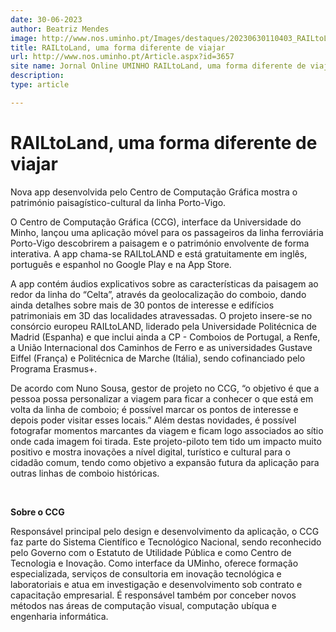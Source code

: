 ```yaml
---
date: 30-06-2023
author: Beatriz Mendes
image: http://www.nos.uminho.pt/Images/destaques/20230630110403_RAILtoLANDYT.jpg
title: RAILtoLand, uma forma diferente de viajar
url: http://www.nos.uminho.pt/Article.aspx?id=3657
site name: Jornal Online UMINHO RAILtoLand, uma forma diferente de viajar
description: 
type: article

---
```

# RAILtoLand, uma forma diferente de viajar


  

Nova app desenvolvida pelo Centro de Computação Gráfica mostra o património paisagístico-cultural da linha Porto-Vigo.

O Centro de Computação Gráfica (CCG), interface da Universidade do Minho, lançou uma aplicação móvel para os passageiros da linha ferroviária Porto-Vigo descobrirem a paisagem e o património envolvente de forma interativa. A app chama-se RAILtoLAND e está gratuitamente em inglês, português e espanhol no Google Play e na App Store.

A app contém áudios explicativos sobre as características da paisagem ao redor da linha do “Celta”, através da geolocalização do comboio, dando ainda detalhes sobre mais de 30 pontos de interesse e edifícios patrimoniais em 3D das localidades atravessadas. O projeto insere-se no consórcio europeu RAILtoLAND, liderado pela Universidade Politécnica de Madrid (Espanha) e que inclui ainda a CP - Comboios de Portugal, a Renfe, a União Internacional dos Caminhos de Ferro e as universidades Gustave Eiffel (França) e Politécnica de Marche (Itália), sendo cofinanciado pelo Programa Erasmus+.

De acordo com Nuno Sousa, gestor de projeto no CCG, “o objetivo é que a pessoa possa personalizar a viagem para ficar a conhecer o que está em volta da linha de comboio; é possível marcar os pontos de interesse e depois poder visitar esses locais.” Além destas novidades, é possível fotografar momentos marcantes da viagem e ficam logo associados ao sítio onde cada imagem foi tirada. Este projeto-piloto tem tido um impacto muito positivo e mostra inovações a nível digital, turístico e cultural para o cidadão comum, tendo como objetivo a expansão futura da aplicação para outras linhas de comboio históricas.

 
 

**Sobre o CCG** 

Responsável principal pelo design e desenvolvimento da aplicação, o CCG faz parte do Sistema Científico e Tecnológico Nacional, sendo reconhecido pelo Governo com o Estatuto de Utilidade Pública e como Centro de Tecnologia e Inovação. Como interface da UMinho, oferece formação especializada, serviços de consultoria em inovação tecnológica e laboratoriais e atua em investigação e desenvolvimento sob contrato e capacitação empresarial. É responsável também por conceber novos métodos nas áreas de computação visual, computação ubíqua e engenharia informática.

